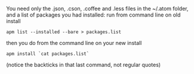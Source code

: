 You need only the .json, .cson, .coffee and .less files in the ~/.atom folder, and a list of packages you had installed: run from command line on old install

```
apm list --installed --bare > packages.list
```

then you do from the command line on your new install

```
apm install `cat packages.list`
```

(notice the backticks in that last command, not regular quotes)

